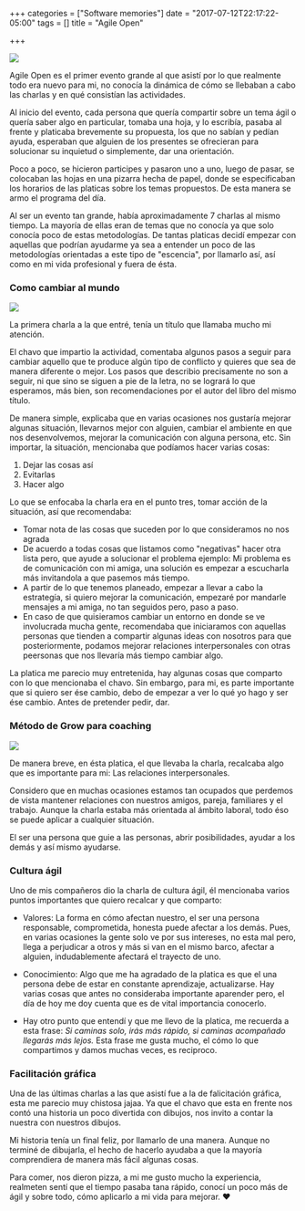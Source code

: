 +++
categories = ["Software memories"]
date = "2017-07-12T22:17:22-05:00"
tags = []
title = "Agile Open"

+++

<img src="/images/fulls/agile.png">

Agile Open es el primer evento grande al que asistí por lo que realmente todo era nuevo para mi, no conocía la dinámica de cómo se llebaban a cabo las charlas y en  qué consistían las actividades.

Al inicio del evento, cada persona que quería compartir sobre un tema ágil o quería saber algo en particular, tomaba una hoja, y lo escribía, pasaba al frente y platicaba brevemente su propuesta, los que no sabían y pedían ayuda, esperaban que alguien de los presentes se ofrecieran para  solucionar su inquietud o simplemente, dar una orientación.

Poco a poco, se hicieron participes y pasaron uno a uno, luego de pasar, se colocaban las hojas en una pizarra hecha de papel, donde se especificaban los horarios de las platicas sobre los temas propuestos. De esta manera se armo el programa del día.

Al ser un evento tan grande, había aproximadamente 7 charlas al mismo tiempo. La mayoría de ellas eran de temas que no conocía ya que solo conocía poco de estas metodologías. De tantas platicas decidí empezar con aquellas que podrían ayudarme ya sea a entender un poco de las metodologías orientadas a este tipo de "escencia", por llamarlo así, así como en mi vida profesional y fuera de ésta.

### Como cambiar al mundo

<img src="/images/fulls/agile2.jpg">

La primera charla a la que entré, tenía un título que llamaba mucho mi atención.

El chavo que impartio la actividad, comentaba algunos pasos a seguir para cambiar aquello que te produce algún tipo de conflicto y quieres que sea de manera diferente o mejor.
Los pasos que describio precisamente no son a seguir, ni que sino se siguen a pie de la letra, no se logrará lo que esperamos, más bien, son recomendaciones por el autor del libro del mismo título.

De manera simple, explicaba que en varias ocasiones nos gustaría mejorar algunas situación, llevarnos mejor con alguien, cambiar el ambiente en que nos desenvolvemos, mejorar la comunicación con alguna persona, etc. Sin importar, la situación, mencionaba que podíamos hacer varias cosas:

1. Dejar las cosas así
2. Evitarlas
3. Hacer algo

Lo que se enfocaba la charla era en el punto tres, tomar acción de la situación, así que recomendaba:

*  Tomar nota de las cosas que suceden por lo que consideramos no nos agrada
*  De acuerdo a todas cosas que listamos como "negativas" hacer otra lista pero, que ayude a solucionar el problema ejemplo: Mi problema es de comunicación con mi amiga, una solución es empezar a escucharla más invitandola a que pasemos más tiempo.
*  A partir de lo que tenemos planeado, empezar a llevar a cabo la estrategía, si quiero mejorar la comunicación, empezaré por mandarle mensajes a mi amiga, no tan seguidos pero, paso a paso.
*  En caso de que quisieramos cambiar un entorno en donde se ve involucrada mucha gente, recomendaba que iniciaramos con aquellas personas que tienden a compartir algunas ideas con nosotros para que posteriormente, podamos mejorar relaciones interpersonales con otras peersonas que nos llevaría más tiempo cambiar algo.

La platica me parecio muy entretenida, hay algunas cosas que comparto con lo que mencionaba el chavo. Sin embargo, para mi, es parte importante que si quiero ser ése cambio, debo de empezar a ver lo qué yo hago y ser ése cambio. Antes de pretender pedir, dar.


### Método de Grow para coaching



<img src="/images/fulls/agile4.jpg">

De manera breve, en ésta platica, el que llevaba la charla, recalcaba algo que es importante para mi: Las relaciones interpersonales.

Considero que en muchas ocasiones estamos tan ocupados que perdemos de vista mantener relaciones con nuestros amigos, pareja, familiares y el trabajo. Aunque la charla estaba más orientada al ámbito laboral, todo éso se puede aplicar a cualquier situación.

El ser una persona que guie a las personas, abrir posibilidades, ayudar a los demás y así mismo ayudarse.

### Cultura ágil

Uno de mis compañeros dio la charla de cultura ágil, él mencionaba varios puntos importantes que quiero recalcar y que comparto:

* Valores:  La forma en cómo afectan nuestro, el ser una persona responsable, comprometida, honesta puede afectar a los demás. Pues, en varias ocasiones la gente solo ve por sus intereses, no esta mal pero, llega a perjudicar a otros y más si van en el mismo barco, afectar a alguien, indudablemente afectará el trayecto de uno.

* Conocimiento: Algo que me ha agradado de la platica es que el una persona debe de estar en constante aprendizaje, actualizarse. Hay varias cosas que antes no consideraba importante aparender pero, el día de hoy me doy cuenta que es de vital importancia conocerlo.

* Hay otro punto que entendí y que me llevo de la platica, me recuerda a esta frase: <cite>Si caminas solo, irás más rápido, si caminas acompañado llegarás más lejos.</cite>  Esta frase me gusta mucho, el cómo lo que compartimos y damos muchas veces, es reciproco.


### Facilitación gráfica

Una de las últimas charlas a las que asistí fue a la de falicitación gráfica, esta me parecio muy chistosa jajaa. Ya que el chavo que esta en frente nos contó una historia un poco divertida con dibujos, nos invito a contar la nuestra con nuestros dibujos.

Mi historia tenía un final feliz, por llamarlo de una manera. Aunque no terminé de dibujarla, el hecho de hacerlo ayudaba a que la mayoría comprendiera de manera más fácil algunas cosas.

Para comer, nos dieron pizza, a mi me gusto mucho la experiencia, realmeten sentí que el tiempo pasaba tana rápido, conocí un poco más de ágil y sobre todo, cómo aplicarlo a mi vida para mejorar. &#9829;

